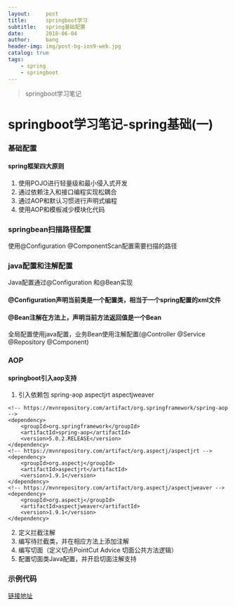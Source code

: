 ```yaml
---
layout:     post
title:      springboot学习
subtitle:   spring基础配置
date:       2018-06-04
author:     bang
header-img: img/post-bg-ios9-web.jpg
catalog: true
tags:
    - spring 
    - springboot
---
```


>springboot学习笔记

# springboot学习笔记-spring基础(一)

### 基础配置
  #### spring框架四大原则
  1) 使用POJO进行轻量级和最小侵入式开发
  2) 通过依赖注入和接口编程实现松耦合
  3) 通过AOP和默认习惯进行声明式编程
  4) 使用AOP和模板减少模块化代码

### springbean扫描路径配置
  使用@Configuration @ComponentScan配置需要扫描的路径

### java配置和注解配置
  Java配置通过@Configuration 和@Bean实现
  #### @Configuration声明当前类是一个配置类，相当于一个spring配置的xml文件
  #### @Bean注解在方法上，声明当前方法返回值是一个Bean

  全局配置使用java配置，业务Bean使用注解配置(@Controller @Service @Repository @Component)

 ### AOP
   #### springboot引入aop支持
   1. 引入依赖包 spring-aop aspectjrt aspectjweaver

 	<!-- https://mvnrepository.com/artifact/org.springframework/spring-aop -->
	<dependency>
		<groupId>org.springframework</groupId>
		<artifactId>spring-aop</artifactId>
		<version>5.0.2.RELEASE</version>
	</dependency>
	<!-- https://mvnrepository.com/artifact/org.aspectj/aspectjrt -->
	<dependency>
		<groupId>org.aspectj</groupId>
		<artifactId>aspectjrt</artifactId>
		<version>1.9.1</version>
	</dependency>
	<!-- https://mvnrepository.com/artifact/org.aspectj/aspectjweaver -->
	<dependency>
		<groupId>org.aspectj</groupId>
		<artifactId>aspectjweaver</artifactId>
		<version>1.9.1</version>
	</dependency>

  2. 定义拦截注解    
  3. 编写待拦截类，并在相应方法上添加注解      
  4. 编写切面（定义切点PointCut Advice 切面公共方法逻辑）        
  5. 配置切面类Java配置，并开启切面注解支持  
  
  ### 示例代码
  [链接地址](https://github.com/yuhangdai/springboot-demo)




